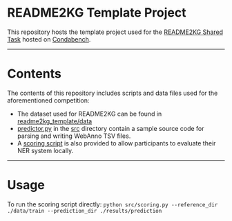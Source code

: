 # README2KG Template Project

This repository hosts the template project used for the [README2KG Shared Task](https://www.codabench.org/competitions/4925/) hosted on [Condabench](https://www.codabench.org).

-----
# Contents

The contents of this repository includes scripts and data files used for the aforementioned competition:
* The dataset used for README2KG can be found in [readme2kg_template/data](https://github.com/chenzongxiong/readme2kg_template/blob/main/data)
* [predictor.py](https://github.com/chenzongxiong/readme2kg_template/blob/main/src/predictor.py) in the [src](https://github.com/chenzongxiong/readme2kg_template/blob/main/src/) directory contain a sample source code for parsing and writing WebAnno TSV files.
* A [scoring script](https://github.com/chenzongxiong/readme2kg_template/blob/main/run_scoring.sh) is also provided to allow participants to evaluate their NER system locally.

-----
# Usage

To run the scoring script directly:
      `python src/scoring.py --reference_dir ./data/train --prediction_dir ./results/prediction`
